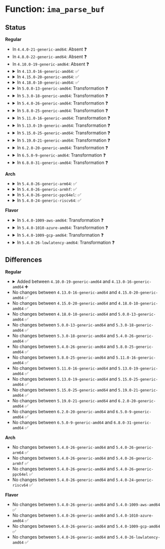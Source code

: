# Function: <code>ima_parse_buf</code>

## Status
<b>Regular</b>
<ul>
<li>
In <code>4.4.0-21-generic-amd64</code>: Absent ❓
</li>
<li>
In <code>4.8.0-22-generic-amd64</code>: Absent ❓
</li>
<li>
In <code>4.10.0-19-generic-amd64</code>: Absent ❓
</li>
<li>
<details>
<summary>In <code>4.13.0-16-generic-amd64</code>: ✅</summary>

```c
int ima_parse_buf(void * bufstartp, void * bufendp, void * * bufcurp, int maxfields, struct ima_field_data * fields, int * curfields, long unsigned int * len_mask, int enforce_mask, char * bufname)
```

```json
{
  "name": "ima_parse_buf",
  "collision_type": "Unique Global",
  "inline_type": "No",
  "funcs": [
    {
      "addr": 18446744071583019024,
      "name": "ima_parse_buf",
      "external": true,
      "loc": "security/integrity/ima/ima_template_lib.c:176",
      "file": "security/integrity/ima/ima_template_lib.c",
      "inline": "seen, unknown",
      "caller_inline": [],
      "caller_func": [
        "security/integrity/ima/ima_template.c:ima_restore_measurement_list",
        "security/integrity/ima/ima_template.c:ima_restore_measurement_list"
      ]
    }
  ],
  "symbols": [
    {
      "addr": 18446744071583019024,
      "name": "ima_parse_buf",
      "section": ".text",
      "bind": "STB_GLOBAL",
      "size": 239
    }
  ]
}
```
</details>
</li>
<li>
<details>
<summary>In <code>4.15.0-20-generic-amd64</code>: ✅</summary>

```c
int ima_parse_buf(void * bufstartp, void * bufendp, void * * bufcurp, int maxfields, struct ima_field_data * fields, int * curfields, long unsigned int * len_mask, int enforce_mask, char * bufname)
```

```json
{
  "name": "ima_parse_buf",
  "collision_type": "Unique Global",
  "inline_type": "No",
  "funcs": [
    {
      "addr": 18446744071583184048,
      "name": "ima_parse_buf",
      "external": true,
      "loc": "security/integrity/ima/ima_template_lib.c:176",
      "file": "security/integrity/ima/ima_template_lib.c",
      "inline": "seen, unknown",
      "caller_inline": [],
      "caller_func": [
        "security/integrity/ima/ima_template.c:ima_restore_measurement_list",
        "security/integrity/ima/ima_template.c:ima_restore_measurement_list"
      ]
    }
  ],
  "symbols": [
    {
      "addr": 18446744071583184048,
      "name": "ima_parse_buf",
      "section": ".text",
      "bind": "STB_GLOBAL",
      "size": 239
    }
  ]
}
```
</details>
</li>
<li>
<details>
<summary>In <code>4.18.0-10-generic-amd64</code>: ✅</summary>

```c
int ima_parse_buf(void * bufstartp, void * bufendp, void * * bufcurp, int maxfields, struct ima_field_data * fields, int * curfields, long unsigned int * len_mask, int enforce_mask, char * bufname)
```

```json
{
  "name": "ima_parse_buf",
  "collision_type": "Unique Global",
  "inline_type": "No",
  "funcs": [
    {
      "addr": 18446744071583390448,
      "name": "ima_parse_buf",
      "external": true,
      "loc": "security/integrity/ima/ima_template_lib.c:178",
      "file": "security/integrity/ima/ima_template_lib.c",
      "inline": "seen, unknown",
      "caller_inline": [],
      "caller_func": [
        "security/integrity/ima/ima_template.c:ima_restore_measurement_list",
        "security/integrity/ima/ima_template.c:ima_restore_measurement_list"
      ]
    }
  ],
  "symbols": [
    {
      "addr": 18446744071583390448,
      "name": "ima_parse_buf",
      "section": ".text",
      "bind": "STB_GLOBAL",
      "size": 240
    }
  ]
}
```
</details>
</li>
<li>
<details>
<summary>In <code>5.0.0-13-generic-amd64</code>: Transformation ❓</summary>

```c
int ima_parse_buf(void * bufstartp, void * bufendp, void * * bufcurp, int maxfields, struct ima_field_data * fields, int * curfields, long unsigned int * len_mask, int enforce_mask, char * bufname)
```

```json
{
  "name": "ima_parse_buf",
  "collision_type": "Unique Global",
  "inline_type": "No",
  "funcs": [
    {
      "addr": 0,
      "name": "ima_parse_buf",
      "external": true,
      "loc": "security/integrity/ima/ima_template_lib.c:178",
      "file": "security/integrity/ima/ima_template_lib.c",
      "inline": "seen, unknown",
      "caller_inline": [],
      "caller_func": [
        "security/integrity/ima/ima_template.c:ima_restore_measurement_list",
        "security/integrity/ima/ima_template.c:ima_restore_measurement_list"
      ]
    }
  ],
  "symbols": [
    {
      "addr": 18446744071583510933,
      "name": "ima_parse_buf.cold.6",
      "section": ".text",
      "bind": "STB_LOCAL",
      "size": 29
    },
    {
      "addr": 18446744071583510224,
      "name": "ima_parse_buf",
      "section": ".text",
      "bind": "STB_GLOBAL",
      "size": 228
    }
  ]
}
```
</details>
</li>
<li>
<details>
<summary>In <code>5.3.0-18-generic-amd64</code>: Transformation ❓</summary>

```c
int ima_parse_buf(void * bufstartp, void * bufendp, void * * bufcurp, int maxfields, struct ima_field_data * fields, int * curfields, long unsigned int * len_mask, int enforce_mask, char * bufname)
```

```json
{
  "name": "ima_parse_buf",
  "collision_type": "Unique Global",
  "inline_type": "No",
  "funcs": [
    {
      "addr": 0,
      "name": "ima_parse_buf",
      "external": true,
      "loc": "security/integrity/ima/ima_template_lib.c:181",
      "file": "security/integrity/ima/ima_template_lib.c",
      "inline": "seen, unknown",
      "caller_inline": [],
      "caller_func": [
        "security/integrity/ima/ima_template.c:ima_restore_measurement_list",
        "security/integrity/ima/ima_template.c:ima_restore_measurement_list"
      ]
    }
  ],
  "symbols": [
    {
      "addr": 18446744071583698549,
      "name": "ima_parse_buf.cold",
      "section": ".text",
      "bind": "STB_LOCAL",
      "size": 61
    },
    {
      "addr": 18446744071583697808,
      "name": "ima_parse_buf",
      "section": ".text",
      "bind": "STB_GLOBAL",
      "size": 208
    }
  ]
}
```
</details>
</li>
<li>
<details>
<summary>In <code>5.4.0-26-generic-amd64</code>: Transformation ❓</summary>

```c
int ima_parse_buf(void * bufstartp, void * bufendp, void * * bufcurp, int maxfields, struct ima_field_data * fields, int * curfields, long unsigned int * len_mask, int enforce_mask, char * bufname)
```

```json
{
  "name": "ima_parse_buf",
  "collision_type": "Unique Global",
  "inline_type": "No",
  "funcs": [
    {
      "addr": 0,
      "name": "ima_parse_buf",
      "external": true,
      "loc": "security/integrity/ima/ima_template_lib.c:181",
      "file": "security/integrity/ima/ima_template_lib.c",
      "inline": "seen, unknown",
      "caller_inline": [],
      "caller_func": [
        "security/integrity/ima/ima_template.c:ima_restore_measurement_list",
        "security/integrity/ima/ima_template.c:ima_restore_measurement_list"
      ]
    }
  ],
  "symbols": [
    {
      "addr": 18446744071583807042,
      "name": "ima_parse_buf.cold",
      "section": ".text",
      "bind": "STB_LOCAL",
      "size": 61
    },
    {
      "addr": 18446744071583806000,
      "name": "ima_parse_buf",
      "section": ".text",
      "bind": "STB_GLOBAL",
      "size": 208
    }
  ]
}
```
</details>
</li>
<li>
<details>
<summary>In <code>5.8.0-25-generic-amd64</code>: Transformation ❓</summary>

```c
int ima_parse_buf(void * bufstartp, void * bufendp, void * * bufcurp, int maxfields, struct ima_field_data * fields, int * curfields, long unsigned int * len_mask, int enforce_mask, char * bufname)
```

```json
{
  "name": "ima_parse_buf",
  "collision_type": "Unique Global",
  "inline_type": "No",
  "funcs": [
    {
      "addr": 0,
      "name": "ima_parse_buf",
      "external": true,
      "loc": "security/integrity/ima/ima_template_lib.c:179",
      "file": "security/integrity/ima/ima_template_lib.c",
      "inline": "seen, unknown",
      "caller_inline": [],
      "caller_func": [
        "security/integrity/ima/ima_template.c:ima_restore_measurement_list",
        "security/integrity/ima/ima_template.c:ima_restore_template_data"
      ]
    }
  ],
  "symbols": [
    {
      "addr": 18446744071584201451,
      "name": "ima_parse_buf.cold",
      "section": ".text",
      "bind": "STB_LOCAL",
      "size": 63
    },
    {
      "addr": 18446744071584200304,
      "name": "ima_parse_buf",
      "section": ".text",
      "bind": "STB_GLOBAL",
      "size": 197
    }
  ]
}
```
</details>
</li>
<li>
<details>
<summary>In <code>5.11.0-16-generic-amd64</code>: Transformation ❓</summary>

```c
int ima_parse_buf(void * bufstartp, void * bufendp, void * * bufcurp, int maxfields, struct ima_field_data * fields, int * curfields, long unsigned int * len_mask, int enforce_mask, char * bufname)
```

```json
{
  "name": "ima_parse_buf",
  "collision_type": "Unique Global",
  "inline_type": "No",
  "funcs": [
    {
      "addr": 0,
      "name": "ima_parse_buf",
      "external": true,
      "loc": "security/integrity/ima/ima_template_lib.c:179",
      "file": "security/integrity/ima/ima_template_lib.c",
      "inline": "seen, unknown",
      "caller_inline": [],
      "caller_func": [
        "security/integrity/ima/ima_template.c:ima_restore_measurement_list",
        "security/integrity/ima/ima_template.c:ima_restore_template_data"
      ]
    }
  ],
  "symbols": [
    {
      "addr": 18446744071591370500,
      "name": "ima_parse_buf.cold",
      "section": ".text",
      "bind": "STB_LOCAL",
      "size": 63
    },
    {
      "addr": 18446744071584318752,
      "name": "ima_parse_buf",
      "section": ".text",
      "bind": "STB_GLOBAL",
      "size": 197
    }
  ]
}
```
</details>
</li>
<li>
<details>
<summary>In <code>5.13.0-19-generic-amd64</code>: Transformation ❓</summary>

```c
int ima_parse_buf(void * bufstartp, void * bufendp, void * * bufcurp, int maxfields, struct ima_field_data * fields, int * curfields, long unsigned int * len_mask, int enforce_mask, char * bufname)
```

```json
{
  "name": "ima_parse_buf",
  "collision_type": "Unique Global",
  "inline_type": "No",
  "funcs": [
    {
      "addr": 0,
      "name": "ima_parse_buf",
      "external": true,
      "loc": "security/integrity/ima/ima_template_lib.c:179",
      "file": "security/integrity/ima/ima_template_lib.c",
      "inline": "seen, unknown",
      "caller_inline": [],
      "caller_func": [
        "security/integrity/ima/ima_template.c:ima_restore_measurement_list",
        "security/integrity/ima/ima_template.c:ima_restore_template_data"
      ]
    }
  ],
  "symbols": [
    {
      "addr": 18446744071591313192,
      "name": "ima_parse_buf.cold",
      "section": ".text",
      "bind": "STB_LOCAL",
      "size": 63
    },
    {
      "addr": 18446744071584353328,
      "name": "ima_parse_buf",
      "section": ".text",
      "bind": "STB_GLOBAL",
      "size": 205
    }
  ]
}
```
</details>
</li>
<li>
<details>
<summary>In <code>5.15.0-25-generic-amd64</code>: Transformation ❓</summary>

```c
int ima_parse_buf(void * bufstartp, void * bufendp, void * * bufcurp, int maxfields, struct ima_field_data * fields, int * curfields, long unsigned int * len_mask, int enforce_mask, char * bufname)
```

```json
{
  "name": "ima_parse_buf",
  "collision_type": "Unique Global",
  "inline_type": "No",
  "funcs": [
    {
      "addr": 0,
      "name": "ima_parse_buf",
      "external": true,
      "loc": "security/integrity/ima/ima_template_lib.c:219",
      "file": "security/integrity/ima/ima_template_lib.c",
      "inline": "seen, unknown",
      "caller_inline": [],
      "caller_func": [
        "security/integrity/ima/ima_template.c:ima_restore_measurement_list",
        "security/integrity/ima/ima_template.c:ima_restore_template_data"
      ]
    }
  ],
  "symbols": [
    {
      "addr": 18446744071592309551,
      "name": "ima_parse_buf.cold",
      "section": ".text",
      "bind": "STB_LOCAL",
      "size": 129
    },
    {
      "addr": 18446744071584745200,
      "name": "ima_parse_buf",
      "section": ".text",
      "bind": "STB_GLOBAL",
      "size": 224
    }
  ]
}
```
</details>
</li>
<li>
<details>
<summary>In <code>5.19.0-21-generic-amd64</code>: Transformation ❓</summary>

```c
int ima_parse_buf(void * bufstartp, void * bufendp, void * * bufcurp, int maxfields, struct ima_field_data * fields, int * curfields, long unsigned int * len_mask, int enforce_mask, char * bufname)
```

```json
{
  "name": "ima_parse_buf",
  "collision_type": "Unique Global",
  "inline_type": "No",
  "funcs": [
    {
      "addr": 0,
      "name": "ima_parse_buf",
      "external": true,
      "loc": "security/integrity/ima/ima_template_lib.c:241",
      "file": "security/integrity/ima/ima_template_lib.c",
      "inline": "seen, unknown",
      "caller_inline": [],
      "caller_func": [
        "security/integrity/ima/ima_template.c:ima_restore_measurement_list",
        "security/integrity/ima/ima_template.c:ima_restore_template_data"
      ]
    }
  ],
  "symbols": [
    {
      "addr": 18446744071594091868,
      "name": "ima_parse_buf.cold",
      "section": ".text",
      "bind": "STB_LOCAL",
      "size": 119
    },
    {
      "addr": 18446744071585424576,
      "name": "ima_parse_buf",
      "section": ".text",
      "bind": "STB_GLOBAL",
      "size": 247
    }
  ]
}
```
</details>
</li>
<li>
<details>
<summary>In <code>6.2.0-20-generic-amd64</code>: Transformation ❓</summary>

```c
int ima_parse_buf(void * bufstartp, void * bufendp, void * * bufcurp, int maxfields, struct ima_field_data * fields, int * curfields, long unsigned int * len_mask, int enforce_mask, char * bufname)
```

```json
{
  "name": "ima_parse_buf",
  "collision_type": "Unique Global",
  "inline_type": "No",
  "funcs": [
    {
      "addr": 0,
      "name": "ima_parse_buf",
      "external": true,
      "loc": "security/integrity/ima/ima_template_lib.c:241",
      "file": "security/integrity/ima/ima_template_lib.c",
      "inline": "seen, unknown",
      "caller_inline": [],
      "caller_func": [
        "security/integrity/ima/ima_template.c:ima_restore_measurement_list",
        "security/integrity/ima/ima_template.c:ima_restore_template_data"
      ]
    }
  ],
  "symbols": [
    {
      "addr": 18446744071596102823,
      "name": "ima_parse_buf.cold",
      "section": ".text",
      "bind": "STB_LOCAL",
      "size": 69
    },
    {
      "addr": 18446744071586179840,
      "name": "ima_parse_buf",
      "section": ".text",
      "bind": "STB_GLOBAL",
      "size": 289
    }
  ]
}
```
</details>
</li>
<li>
<details>
<summary>In <code>6.5.0-9-generic-amd64</code>: Transformation ❓</summary>

```c
int ima_parse_buf(void * bufstartp, void * bufendp, void * * bufcurp, int maxfields, struct ima_field_data * fields, int * curfields, long unsigned int * len_mask, int enforce_mask, char * bufname)
```

```json
{
  "name": "ima_parse_buf",
  "collision_type": "Unique Global",
  "inline_type": "No",
  "funcs": [
    {
      "addr": 0,
      "name": "ima_parse_buf",
      "external": true,
      "loc": "security/integrity/ima/ima_template_lib.c:241",
      "file": "security/integrity/ima/ima_template_lib.c",
      "inline": "seen, unknown",
      "caller_inline": [],
      "caller_func": [
        "security/integrity/ima/ima_template.c:ima_restore_measurement_list",
        "security/integrity/ima/ima_template.c:ima_restore_template_data"
      ]
    }
  ],
  "symbols": [
    {
      "addr": 18446744071596625935,
      "name": "ima_parse_buf.cold",
      "section": ".text",
      "bind": "STB_LOCAL",
      "size": 69
    },
    {
      "addr": 18446744071586417520,
      "name": "ima_parse_buf",
      "section": ".text",
      "bind": "STB_GLOBAL",
      "size": 300
    }
  ]
}
```
</details>
</li>
<li>
<details>
<summary>In <code>6.8.0-31-generic-amd64</code>: Transformation ❓</summary>

```c
int ima_parse_buf(void * bufstartp, void * bufendp, void * * bufcurp, int maxfields, struct ima_field_data * fields, int * curfields, long unsigned int * len_mask, int enforce_mask, char * bufname)
```

```json
{
  "name": "ima_parse_buf",
  "collision_type": "Unique Global",
  "inline_type": "No",
  "funcs": [
    {
      "addr": 0,
      "name": "ima_parse_buf",
      "external": true,
      "loc": "security/integrity/ima/ima_template_lib.c:241",
      "file": "security/integrity/ima/ima_template_lib.c",
      "inline": "seen, unknown",
      "caller_inline": [],
      "caller_func": [
        "security/integrity/ima/ima_template.c:ima_restore_measurement_list",
        "security/integrity/ima/ima_template.c:ima_restore_template_data"
      ]
    }
  ],
  "symbols": [
    {
      "addr": 18446744071597531549,
      "name": "ima_parse_buf.cold",
      "section": ".text",
      "bind": "STB_LOCAL",
      "size": 69
    },
    {
      "addr": 18446744071586682512,
      "name": "ima_parse_buf",
      "section": ".text",
      "bind": "STB_GLOBAL",
      "size": 300
    }
  ]
}
```
</details>
</li>
</ul>
<b>Arch</b>
<ul>
<li>
<details>
<summary>In <code>5.4.0-26-generic-arm64</code>: ✅</summary>

```c
int ima_parse_buf(void * bufstartp, void * bufendp, void * * bufcurp, int maxfields, struct ima_field_data * fields, int * curfields, long unsigned int * len_mask, int enforce_mask, char * bufname)
```

```json
{
  "name": "ima_parse_buf",
  "collision_type": "Unique Global",
  "inline_type": "No",
  "funcs": [
    {
      "addr": 18446603336495609864,
      "name": "ima_parse_buf",
      "external": true,
      "loc": "security/integrity/ima/ima_template_lib.c:181",
      "file": "security/integrity/ima/ima_template_lib.c",
      "inline": "seen, unknown",
      "caller_inline": [],
      "caller_func": [
        "security/integrity/ima/ima_template.c:ima_restore_measurement_list",
        "security/integrity/ima/ima_template.c:ima_restore_measurement_list"
      ]
    }
  ],
  "symbols": [
    {
      "addr": 18446603336495609864,
      "name": "ima_parse_buf",
      "section": ".text",
      "bind": "STB_GLOBAL",
      "size": 320
    }
  ]
}
```
</details>
</li>
<li>
<details>
<summary>In <code>5.4.0-26-generic-armhf</code>: ✅</summary>

```c
int ima_parse_buf(void * bufstartp, void * bufendp, void * * bufcurp, int maxfields, struct ima_field_data * fields, int * curfields, long unsigned int * len_mask, int enforce_mask, char * bufname)
```

```json
{
  "name": "ima_parse_buf",
  "collision_type": "Unique Global",
  "inline_type": "No",
  "funcs": [
    {
      "addr": 3228970084,
      "name": "ima_parse_buf",
      "external": true,
      "loc": "security/integrity/ima/ima_template_lib.c:181",
      "file": "security/integrity/ima/ima_template_lib.c",
      "inline": "seen, unknown",
      "caller_inline": [],
      "caller_func": [
        "security/integrity/ima/ima_template.c:ima_restore_measurement_list",
        "security/integrity/ima/ima_template.c:ima_restore_measurement_list"
      ]
    }
  ],
  "symbols": [
    {
      "addr": 3228970084,
      "name": "ima_parse_buf",
      "section": ".text",
      "bind": "STB_GLOBAL",
      "size": 272
    }
  ]
}
```
</details>
</li>
<li>
<details>
<summary>In <code>5.4.0-26-generic-ppc64el</code>: ✅</summary>

```c
int ima_parse_buf(void * bufstartp, void * bufendp, void * * bufcurp, int maxfields, struct ima_field_data * fields, int * curfields, long unsigned int * len_mask, int enforce_mask, char * bufname)
```

```json
{
  "name": "ima_parse_buf",
  "collision_type": "Unique Global",
  "inline_type": "No",
  "funcs": [
    {
      "addr": 13835058055289724848,
      "name": "ima_parse_buf",
      "external": true,
      "loc": "security/integrity/ima/ima_template_lib.c:181",
      "file": "security/integrity/ima/ima_template_lib.c",
      "inline": "seen, unknown",
      "caller_inline": [],
      "caller_func": [
        "security/integrity/ima/ima_template.c:ima_restore_measurement_list",
        "security/integrity/ima/ima_template.c:ima_restore_measurement_list"
      ]
    }
  ],
  "symbols": [
    {
      "addr": 13835058055289724848,
      "name": "ima_parse_buf",
      "section": ".text",
      "bind": "STB_GLOBAL",
      "size": 400
    }
  ]
}
```
</details>
</li>
<li>
<details>
<summary>In <code>5.4.0-24-generic-riscv64</code>: ✅</summary>

```c
int ima_parse_buf(void * bufstartp, void * bufendp, void * * bufcurp, int maxfields, struct ima_field_data * fields, int * curfields, long unsigned int * len_mask, int enforce_mask, char * bufname)
```

```json
{
  "name": "ima_parse_buf",
  "collision_type": "Unique Global",
  "inline_type": "No",
  "funcs": [
    {
      "addr": 18446743936274771260,
      "name": "ima_parse_buf",
      "external": true,
      "loc": "security/integrity/ima/ima_template_lib.c:181",
      "file": "security/integrity/ima/ima_template_lib.c",
      "inline": "seen, unknown",
      "caller_inline": [],
      "caller_func": [
        "security/integrity/ima/ima_template.c:ima_restore_measurement_list",
        "security/integrity/ima/ima_template.c:ima_restore_measurement_list"
      ]
    }
  ],
  "symbols": [
    {
      "addr": 18446743936274771260,
      "name": "ima_parse_buf",
      "section": ".text",
      "bind": "STB_GLOBAL",
      "size": 260
    }
  ]
}
```
</details>
</li>
</ul>
<b>Flavor</b>
<ul>
<li>
<details>
<summary>In <code>5.4.0-1009-aws-amd64</code>: Transformation ❓</summary>

```c
int ima_parse_buf(void * bufstartp, void * bufendp, void * * bufcurp, int maxfields, struct ima_field_data * fields, int * curfields, long unsigned int * len_mask, int enforce_mask, char * bufname)
```

```json
{
  "name": "ima_parse_buf",
  "collision_type": "Unique Global",
  "inline_type": "No",
  "funcs": [
    {
      "addr": 0,
      "name": "ima_parse_buf",
      "external": true,
      "loc": "security/integrity/ima/ima_template_lib.c:181",
      "file": "security/integrity/ima/ima_template_lib.c",
      "inline": "seen, unknown",
      "caller_inline": [],
      "caller_func": [
        "security/integrity/ima/ima_template.c:ima_restore_measurement_list",
        "security/integrity/ima/ima_template.c:ima_restore_measurement_list"
      ]
    }
  ],
  "symbols": [
    {
      "addr": 18446744071583775778,
      "name": "ima_parse_buf.cold",
      "section": ".text",
      "bind": "STB_LOCAL",
      "size": 61
    },
    {
      "addr": 18446744071583774736,
      "name": "ima_parse_buf",
      "section": ".text",
      "bind": "STB_GLOBAL",
      "size": 208
    }
  ]
}
```
</details>
</li>
<li>
<details>
<summary>In <code>5.4.0-1010-azure-amd64</code>: Transformation ❓</summary>

```c
int ima_parse_buf(void * bufstartp, void * bufendp, void * * bufcurp, int maxfields, struct ima_field_data * fields, int * curfields, long unsigned int * len_mask, int enforce_mask, char * bufname)
```

```json
{
  "name": "ima_parse_buf",
  "collision_type": "Unique Global",
  "inline_type": "No",
  "funcs": [
    {
      "addr": 0,
      "name": "ima_parse_buf",
      "external": true,
      "loc": "security/integrity/ima/ima_template_lib.c:181",
      "file": "security/integrity/ima/ima_template_lib.c",
      "inline": "seen, unknown",
      "caller_inline": [],
      "caller_func": [
        "security/integrity/ima/ima_template.c:ima_restore_measurement_list",
        "security/integrity/ima/ima_template.c:ima_restore_measurement_list"
      ]
    }
  ],
  "symbols": [
    {
      "addr": 18446744071583712834,
      "name": "ima_parse_buf.cold",
      "section": ".text",
      "bind": "STB_LOCAL",
      "size": 61
    },
    {
      "addr": 18446744071583711792,
      "name": "ima_parse_buf",
      "section": ".text",
      "bind": "STB_GLOBAL",
      "size": 208
    }
  ]
}
```
</details>
</li>
<li>
<details>
<summary>In <code>5.4.0-1009-gcp-amd64</code>: Transformation ❓</summary>

```c
int ima_parse_buf(void * bufstartp, void * bufendp, void * * bufcurp, int maxfields, struct ima_field_data * fields, int * curfields, long unsigned int * len_mask, int enforce_mask, char * bufname)
```

```json
{
  "name": "ima_parse_buf",
  "collision_type": "Unique Global",
  "inline_type": "No",
  "funcs": [
    {
      "addr": 0,
      "name": "ima_parse_buf",
      "external": true,
      "loc": "security/integrity/ima/ima_template_lib.c:181",
      "file": "security/integrity/ima/ima_template_lib.c",
      "inline": "seen, unknown",
      "caller_inline": [],
      "caller_func": [
        "security/integrity/ima/ima_template.c:ima_restore_measurement_list",
        "security/integrity/ima/ima_template.c:ima_restore_measurement_list"
      ]
    }
  ],
  "symbols": [
    {
      "addr": 18446744071583759538,
      "name": "ima_parse_buf.cold",
      "section": ".text",
      "bind": "STB_LOCAL",
      "size": 61
    },
    {
      "addr": 18446744071583758496,
      "name": "ima_parse_buf",
      "section": ".text",
      "bind": "STB_GLOBAL",
      "size": 208
    }
  ]
}
```
</details>
</li>
<li>
<details>
<summary>In <code>5.4.0-26-lowlatency-amd64</code>: Transformation ❓</summary>

```c
int ima_parse_buf(void * bufstartp, void * bufendp, void * * bufcurp, int maxfields, struct ima_field_data * fields, int * curfields, long unsigned int * len_mask, int enforce_mask, char * bufname)
```

```json
{
  "name": "ima_parse_buf",
  "collision_type": "Unique Global",
  "inline_type": "No",
  "funcs": [
    {
      "addr": 0,
      "name": "ima_parse_buf",
      "external": true,
      "loc": "security/integrity/ima/ima_template_lib.c:181",
      "file": "security/integrity/ima/ima_template_lib.c",
      "inline": "seen, unknown",
      "caller_inline": [],
      "caller_func": [
        "security/integrity/ima/ima_template.c:ima_restore_measurement_list",
        "security/integrity/ima/ima_template.c:ima_restore_measurement_list"
      ]
    }
  ],
  "symbols": [
    {
      "addr": 18446744071583860530,
      "name": "ima_parse_buf.cold",
      "section": ".text",
      "bind": "STB_LOCAL",
      "size": 61
    },
    {
      "addr": 18446744071583859488,
      "name": "ima_parse_buf",
      "section": ".text",
      "bind": "STB_GLOBAL",
      "size": 208
    }
  ]
}
```
</details>
</li>
</ul>

## Differences
<b>Regular</b>
<ul>
<li>
<details>
<summary>Added between <code>4.10.0-19-generic-amd64</code> and <code>4.13.0-16-generic-amd64</code> ➕</summary>

```c
int ima_parse_buf(void * bufstartp, void * bufendp, void * * bufcurp, int maxfields, struct ima_field_data * fields, int * curfields, long unsigned int * len_mask, int enforce_mask, char * bufname)
```
</details>
</li>
<li>
No changes between <code>4.13.0-16-generic-amd64</code> and <code>4.15.0-20-generic-amd64</code> ✅
</li>
<li>
No changes between <code>4.15.0-20-generic-amd64</code> and <code>4.18.0-10-generic-amd64</code> ✅
</li>
<li>
No changes between <code>4.18.0-10-generic-amd64</code> and <code>5.0.0-13-generic-amd64</code> ✅
</li>
<li>
No changes between <code>5.0.0-13-generic-amd64</code> and <code>5.3.0-18-generic-amd64</code> ✅
</li>
<li>
No changes between <code>5.3.0-18-generic-amd64</code> and <code>5.4.0-26-generic-amd64</code> ✅
</li>
<li>
No changes between <code>5.4.0-26-generic-amd64</code> and <code>5.8.0-25-generic-amd64</code> ✅
</li>
<li>
No changes between <code>5.8.0-25-generic-amd64</code> and <code>5.11.0-16-generic-amd64</code> ✅
</li>
<li>
No changes between <code>5.11.0-16-generic-amd64</code> and <code>5.13.0-19-generic-amd64</code> ✅
</li>
<li>
No changes between <code>5.13.0-19-generic-amd64</code> and <code>5.15.0-25-generic-amd64</code> ✅
</li>
<li>
No changes between <code>5.15.0-25-generic-amd64</code> and <code>5.19.0-21-generic-amd64</code> ✅
</li>
<li>
No changes between <code>5.19.0-21-generic-amd64</code> and <code>6.2.0-20-generic-amd64</code> ✅
</li>
<li>
No changes between <code>6.2.0-20-generic-amd64</code> and <code>6.5.0-9-generic-amd64</code> ✅
</li>
<li>
No changes between <code>6.5.0-9-generic-amd64</code> and <code>6.8.0-31-generic-amd64</code> ✅
</li>
</ul>
<b>Arch</b>
<ul>
<li>
No changes between <code>5.4.0-26-generic-amd64</code> and <code>5.4.0-26-generic-arm64</code> ✅
</li>
<li>
No changes between <code>5.4.0-26-generic-amd64</code> and <code>5.4.0-26-generic-armhf</code> ✅
</li>
<li>
No changes between <code>5.4.0-26-generic-amd64</code> and <code>5.4.0-26-generic-ppc64el</code> ✅
</li>
<li>
No changes between <code>5.4.0-26-generic-amd64</code> and <code>5.4.0-24-generic-riscv64</code> ✅
</li>
</ul>
<b>Flavor</b>
<ul>
<li>
No changes between <code>5.4.0-26-generic-amd64</code> and <code>5.4.0-1009-aws-amd64</code> ✅
</li>
<li>
No changes between <code>5.4.0-26-generic-amd64</code> and <code>5.4.0-1010-azure-amd64</code> ✅
</li>
<li>
No changes between <code>5.4.0-26-generic-amd64</code> and <code>5.4.0-1009-gcp-amd64</code> ✅
</li>
<li>
No changes between <code>5.4.0-26-generic-amd64</code> and <code>5.4.0-26-lowlatency-amd64</code> ✅
</li>
</ul>
